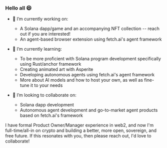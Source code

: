### Hello all 😄
<!--
**bgoober/bgoober** is a ✨ _special_ ✨ repository because its `README.md` (this file) appears on your GitHub profile.

Here are some ideas to get you started:

- 🔭 I’m currently working on ...
- 🌱 I’m currently learning ...
- 👯 I’m looking to collaborate on ...
- 🤔 I’m looking for help with ...
- 💬 Ask me about ...
- 📫 How to reach me: ...
- ⚡ Fun fact: ...
-->
- 🔭 I’m currently working on:
  - A Solana dapp/game and an accompanying NFT collection -- reach out if you are interested!
  - An agent-based browser extension using fetch.ai's agent framework
 
- 🌱 I’m currently learning:
  -  To be more proficient with Solana program development specifically using Rust/anchor framework
  -  Creating animated art with Asperite
  -  Developing autonomous agents using fetch.ai's agent framework
  -  More about AI models and how to host your own, as well as fine-tune it to your needs
  
- 👯 I’m looking to collaborate on:
  - Solana dapp development
  - Autonomous agent development and go-to-market agent products based on fetch.ai's framework

I have formal Product Owner/Manager experience in web2, and now I'm full-time/all-in on crypto and building a better, more open, sovereign, and free future. If this resonates with you, then please reach out, I'd love to collaborate!
